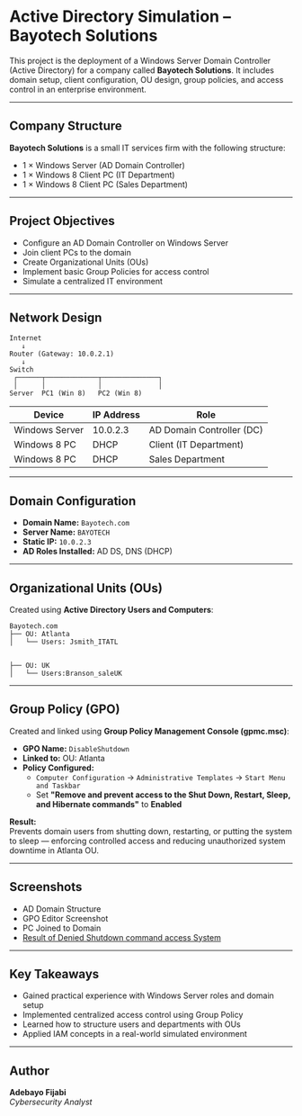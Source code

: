 # Active Directory Simulation – Bayotech Solutions

This project is the deployment of a Windows Server Domain Controller (Active Directory) for a company called **Bayotech Solutions**. It includes domain setup, client configuration, OU design, group policies, and access control in an enterprise environment.

---

## Company Structure

**Bayotech Solutions** is a small IT services firm with the following structure:

- 1 × Windows Server (AD Domain Controller)
- 1 × Windows 8 Client PC (IT Department)
- 1 × Windows 8 Client PC (Sales Department)

---

## Project Objectives

- Configure an AD Domain Controller on Windows Server  
- Join client PCs to the domain  
- Create Organizational Units (OUs)  
- Implement basic Group Policies for access control  
- Simulate a centralized IT environment  

---

## Network Design

```
Internet
   ↓
Router (Gateway: 10.0.2.1)
   ↓
Switch
 ┌──────┬─────────────┬──────────────┐
 │      │             │              │
Server  PC1 (Win 8)   PC2 (Win 8)
```

| Device          | IP Address | Role                              |
|-----------------|-------------|-----------------------------------|
| Windows Server  | 10.0.2.3    | AD Domain Controller (DC)         |
| Windows 8 PC    | DHCP        | Client (IT Department)            |
| Windows 8 PC    | DHCP        | Sales Department                  |

---

## Domain Configuration

- **Domain Name:** `Bayotech.com`  
- **Server Name:** `BAYOTECH`  
- **Static IP:** `10.0.2.3`  
- **AD Roles Installed:** AD DS, DNS (DHCP)

---

## Organizational Units (OUs)

Created using **Active Directory Users and Computers**:

```
Bayotech.com
├── OU: Atlanta
│   └── Users: Jsmith_ITATL


├── OU: UK
│   └── Users:Branson_saleUK
```

---

## Group Policy (GPO)

Created and linked using **Group Policy Management Console (gpmc.msc)**:

- **GPO Name:** `DisableShutdown`
- **Linked to:** OU: Atlanta
- **Policy Configured:**
  - `Computer Configuration` → `Administrative Templates` → `Start Menu and Taskbar`
  - Set **"Remove and prevent access to the Shut Down, Restart, Sleep, and Hibernate commands"** to **Enabled**


**Result:**  
Prevents domain users from shutting down, restarting, or putting the system to sleep — enforcing controlled access and reducing unauthorized system downtime in Atlanta OU.

---

## Screenshots

- AD Domain Structure  
- GPO Editor Screenshot  
- PC Joined to Domain  
- [Result of Denied Shutdown command access System](https://github.com/Afijabi71/Active-Directory-Simulation-Bayotech-Solutions/blob/main/Screenshots/Access_denied_1.png)
---

## Key Takeaways

- Gained practical experience with Windows Server roles and domain setup  
- Implemented centralized access control using Group Policy  
- Learned how to structure users and departments with OUs  
- Applied IAM concepts in a real-world simulated environment  

---

## Author

**Adebayo Fijabi**  
*Cybersecurity Analyst*
